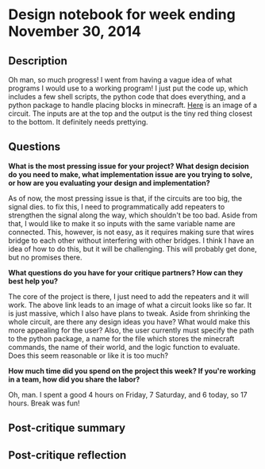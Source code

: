 # Design notebook for week ending November 30, 2014

## Description

Oh man, so much progress! I went from having a vague idea of what programs I would use to a working program!
I just put the code up, which includes a few shell scripts, the python code that does everything, and a python package
to handle placing blocks in minecraft. <a href="http://i.imgur.com/hZR5lsf.png">Here</a> is an image of a circuit. The
inputs are at the top and the output is the tiny red thing closest to the bottom. It definitely needs prettying.

## Questions

**What is the most pressing issue for your project? What design decision do
you need to make, what implementation issue are you trying to solve, or how
are you evaluating your design and implementation?**

As of now, the most pressing issue is that, if the circuits are too big, the signal dies. to fix this, I
need to programmatically add repeaters to strengthen the signal along the way, which shouldn't be too bad.
Aside from that, I would like to make it so inputs with the same variable name are connected. This, however,
is not easy, as it requires making sure that wires bridge to each other without interfering with other bridges.
I think I have an idea of how to do this, but it will be challenging. This will probably get done, but no
promises there.

**What questions do you have for your critique partners? How can they best help
you?**

The core of the project is there, I just need to add the repeaters and it will work. The above link leads to an image
of what a circuit looks like so far. It is just massive, which I also have plans to tweak. Aside from shrinking the whole
circuit, are there any design ideas you have? What would make this more appealing for the user? Also, the user currently must
specify the path to the python package, a name for the file which stores the minecraft commands, the name of their world,
and the logic function to evaluate. Does this seem reasonable or like it is too much?

**How much time did you spend on the project this week? If you're working in a
team, how did you share the labor?**

Oh, man. I spent a good 4 hours on Friday, 7 Saturday, and 6 today, so 17 hours. Break was fun!

## Post-critique summary

## Post-critique reflection
